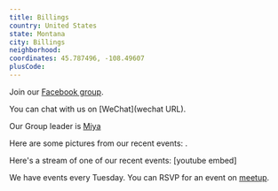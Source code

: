 ```yaml
---
title: Billings
country: United States
state: Montana
city: Billings
neighborhood: 
coordinates: 45.787496, -108.49607
plusCode:
---
```

Join our [Facebook group](https://www.facebook.com/groups/free.code.camp.billings).

You can chat with us on [WeChat](wechat URL).

Our Group leader is [Miya](freecodecamp.org/miya)

Here are some pictures from our recent events:
![]().

Here's a stream of one of our recent events:
[youtube embed]

We have events every Tuesday. You can RSVP for an event on [meetup](meetupurl).

